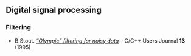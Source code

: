 ## Digital signal processing

### Filtering

- B.Stout. [*“Olympic” filtering for noisy data*](https://github.com/eugnsp/CUJ/blob/master/13.03/stout/stout.md) – C/C++ Users Journal **13** (1995)
